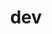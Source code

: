 ---
title: "dev"
layout: "category"
taxonomy: "dev"
permalink: /categories/dev/
author_profile: false

sidebar:
  nav: "dev-sidebar"

---